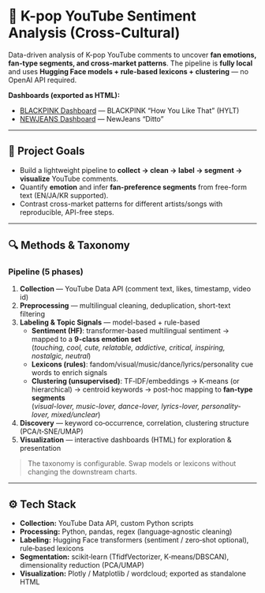 # 🎵 K-pop YouTube Sentiment Analysis (Cross-Cultural)

Data-driven analysis of K-pop YouTube comments to uncover **fan emotions, fan-type segments, and cross-market patterns**. 
The pipeline is **fully local** and uses **Hugging Face models + rule-based lexicons + clustering** — no OpenAI API required.

**Dashboards (exported as HTML):**
- [BLACKPINK Dashboard](https://ryuiiii-f.github.io/kpop-youtube-sentiment-analysis/results/hylt/blackpink_dashboard.html) — BLACKPINK “How You Like That” (HYLT)
- [NEWJEANS Dashboard](https://ryuiiii-f.github.io/kpop-youtube-sentiment-analysis/results/ditto/ditto_dashboard.html) — NewJeans “Ditto”

---

## 🎯 Project Goals
- Build a lightweight pipeline to **collect → clean → label → segment → visualize** YouTube comments.
- Quantify **emotion** and infer **fan-preference segments** from free-form text (EN/JA/KR supported).
- Contrast cross-market patterns for different artists/songs with reproducible, API-free steps.

---

## 🔍 Methods & Taxonomy

### Pipeline (5 phases)
1) **Collection** — YouTube Data API (comment text, likes, timestamp, video id)  
2) **Preprocessing** — multilingual cleaning, deduplication, short-text filtering  
3) **Labeling & Topic Signals** — model-based + rule-based  
   - **Sentiment (HF)**: transformer-based multilingual sentiment → mapped to a **9-class emotion set**  
     (*touching, cool, cute, relatable, addictive, critical, inspiring, nostalgic, neutral*)  
   - **Lexicons (rules)**: fandom/visual/music/dance/lyrics/personality cue words to enrich signals  
   - **Clustering (unsupervised)**: TF‑IDF/embeddings → K‑means (or hierarchical) → centroid keywords → 
     post-hoc mapping to **fan-type segments**  
     (*visual-lover, music-lover, dance-lover, lyrics-lover, personality-lover, mixed/unclear*)
4) **Discovery** — keyword co‑occurrence, correlation, clustering structure (PCA/t‑SNE/UMAP)  
5) **Visualization** — interactive dashboards (HTML) for exploration & presentation

> The taxonomy is configurable. Swap models or lexicons without changing the downstream charts.

---

## ⚙️ Tech Stack
- **Collection:** YouTube Data API, custom Python scripts  
- **Processing:** Python, pandas, regex (language‑agnostic cleaning)  
- **Labeling:** Hugging Face transformers (sentiment / zero‑shot optional), rule‑based lexicons  
- **Segmentation:** scikit‑learn (TfidfVectorizer, K‑means/DBSCAN), dimensionality reduction (PCA/UMAP)  
- **Visualization:** Plotly / Matplotlib / wordcloud; exported as standalone HTML

